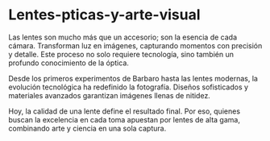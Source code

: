 # Lentes-pticas-y-arte-visual
Las lentes son mucho más que un accesorio; son la esencia de cada cámara. Transforman luz en imágenes, capturando momentos con precisión y detalle. Este proceso no solo requiere tecnología, sino también un profundo conocimiento de la óptica.

Desde los primeros experimentos de Barbaro hasta las lentes modernas, la evolución tecnológica ha redefinido la fotografía. Diseños sofisticados y materiales avanzados garantizan imágenes llenas de nitidez.

Hoy, la calidad de una lente define el resultado final. Por eso, quienes buscan la excelencia en cada toma apuestan por lentes de alta gama, combinando arte y ciencia en una sola captura.

